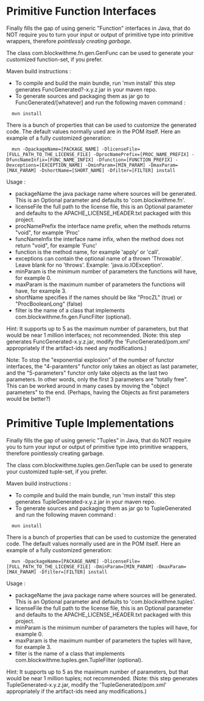 Primitive Function Interfaces
=============================

Finally fills the gap of using generic "Function" interfaces in Java, that do NOT require you to turn your input or output of primitive type into primitive wrappers, therefore *pointlessly creating garbage*.

The class com.blockwithme.fn.gen.GenFunc can be used to generate your customized function-set, if you prefer. 

Maven build instructions :

* To compile and build the main bundle, run 'mvn install' this step generates FuncGenerated?-x.y.z.jar in your maven repo.
* To generate sources and packaging them as jar go to FuncGenerated/[whatever] and run the following maven command :

```
  mvn install
```  

There is a bunch of properties that can be used to customize the generated code. The default values normally used are in the POM itself. Here an example of a fully customized generation:

```
  mvn -DpackageName=[PACKAGE_NAME] -DlicenseFile=[FULL_PATH_TO_THE_LICENSE_FILE] -DprocNamePrefix=[PROC_NAME_PREFIX] -DfuncNameInfix=[FUNC_NAME_INFIX] -Dfunction=[FUNCTION_PREFIX] -Dexceptions=[EXCEPTION_NAME] -DminParam=[MIN_PARAM] -DmaxParam=[MAX_PARAM] -DshortName=[SHORT_NAME] -Dfilter=[FILTER] install
```  

Usage :
  * packageName the java package name where sources will be generated. This is an Optional parameter and defaults to 'com.blockwithme.fn'.
  * licenseFile the full path to the license file, this is an Optional parameter and defaults to the APACHE_LICENSE_HEADER.txt packaged with this project.
  * procNamePrefix the interface name prefix, when the methods returns "void", for example 'Proc'
  * funcNameInfix the interface name infix, when the method does not return "void", for example 'Func'
  * function is the method name, for example 'apply' or 'call'.
  * exceptions can contain the optional name of a thrown 'Throwable'. Leave blank for no 'throws'. Example: 'java.io.IOException'.
  * minParam is the minimum number of parameters the functions will have, for example 0.
  * maxParam is the maximum number of parameters the functions will have, for example 3.
  * shortName specifies if the names should be like "ProcZL" (true) or "ProcBooleanLong" (false)
  * filter is the name of a class that implements com.blockwithme.fn.gen.FuncFilter (optional).
  
  Hint: It supports up to 5 as the maximum number of parameters, but that would be near 1 million interfaces; not recommended.
  (Note: this step generates FuncGenerated-x.y.z.jar, modify the 'FuncGenerated/pom.xml' appropriately if the artifact-ids need any modifications.)

Note: To stop the "exponential explosion" of the number of functor interfaces, the "4-paramters" functor only takes an object as last parameter, and the "5-parameters" functor only take objects as the last two parameters. In other words, only the first 3 parameters are "totally free". This can be worked around in many cases by moving the "object parameters" to the end. (Perhaps, having the Objects as first parameters would be better?)

Primitive Tuple Implementations
===============================

Finally fills the gap of using generic "Tuples" in Java, that do NOT require you to turn your input or output of primitive type into primitive wrappers, therefore pointlessly creating garbage.

The class com.blockwithme.tuples.gen.GenTuple can be used to generate your customized tuple-set, if you prefer. 

Maven build instructions :

* To compile and build the main bundle, run 'mvn install' this step generates TupleGenerated-x.y.z.jar in your maven repo.
* To generate sources and packaging them as jar go to TupleGenerated and run the following maven command :

```
  mvn install
```  

There is a bunch of properties that can be used to customize the generated code. The default values normally used are in the POM itself. Here an example of a fully customized generation:

```
  mvn -DpackageName=[PACKAGE_NAME] -DlicenseFile=[FULL_PATH_TO_THE_LICENSE_FILE] -DminParam=[MIN_PARAM] -DmaxParam=[MAX_PARAM] -Dfilter=[FILTER] install
```  

Usage :
  * packageName the java package name where sources will be generated. This is an Optional parameter and defaults to 'com.blockwithme.tuples'.
  * licenseFile the full path to the license file, this is an Optional parameter and defaults to the APACHE_LICENSE_HEADER.txt packaged with this project.
  * minParam is the minimum number of parameters the tuples will have, for example 0.
  * maxParam is the maximum number of parameters the tuples will have, for example 3.
  * filter is the name of a class that implements com.blockwithme.tuples.gen.TupleFilter (optional).
  
  Hint: It supports up to 5 as the maximum number of parameters, but that would be near 1 million tuples; not recommended.
  (Note: this step generates TupleGenerated-x.y.z.jar, modify the 'TupleGenerated/pom.xml' appropriately if the artifact-ids need any modifications.)
